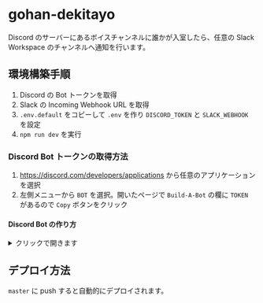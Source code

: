 # gohan-dekitayo

Discord のサーバーにあるボイスチャンネルに誰かが入室したら、任意の Slack Workspace のチャンネルへ通知を行います。

## 環境構築手順

1. Discord の Bot トークンを取得
2. Slack の Incoming Webhook URL を取得
3. `.env.default` をコピーして `.env` を作り `DISCORD_TOKEN` と `SLACK_WEBHOOK` を設定
4. `npm run dev` を実行

### Discord Bot トークンの取得方法

1. https://discord.com/developers/applications から任意のアプリケーションを選択
2. 左側メニューから `BOT` を選択。開いたページで `Build-A-Bot` の欄に `TOKEN` があるので `Copy` ボタンをクリック

#### Discord Bot の作り方

<details><summary>クリックで開きます</summary>

1. https://discord.com/developers/applications > New Application をクリック
2. `NAME` に適当なお名前を記入 `Create`
3. 左側メニューから `BOT` を選択。開いたページで `Add Bot` をクリック (ポップアップが出るので `Yes, do its!` を選択する)
4. 左側メニューから `OAuth2` を選択。`OAuth2 URL Generator`から `bot` にチェックをつける
5. 下に URL が生成されるのでその URL を開き、自分の Discord サーバに追加してください
</details>

## デプロイ方法

`master` に push すると自動的にデプロイされます。
